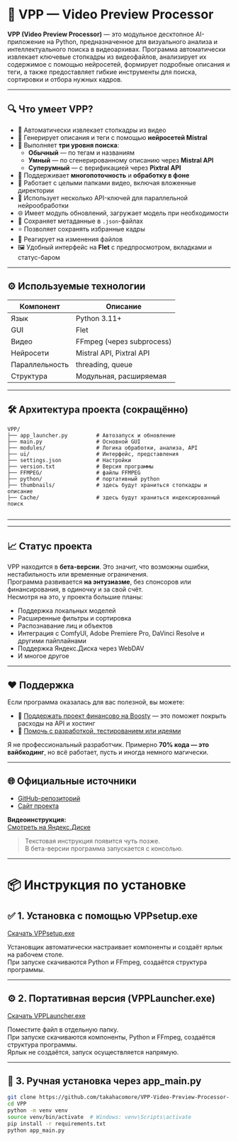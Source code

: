 # 📁 VPP — Video Preview Processor

**VPP (Video Preview Processor)** — это модульное десктопное AI-приложение на Python, предназначенное для визуального анализа и интеллектуального поиска в видеоархивах. Программа автоматически извлекает ключевые стопкадры из видеофайлов, анализирует их содержимое с помощью нейросетей, формирует подробные описания и теги, а также предоставляет гибкие инструменты для поиска, сортировки и отбора нужных кадров.

---

## 🔍 Что умеет VPP?

- 📸 Автоматически извлекает стопкадры из видео
- 🧠 Генерирует описания и теги с помощью **нейросетей Mistral**
- 🧩 Выполняет **три уровня поиска**:
  - **Обычный** — по тегам и названиям
  - **Умный** — по сгенерированному описанию через **Mistral API**
  - **Суперумный** — с верификацией через **Pixtral API**
- 🔁 Поддерживает **многопоточность** и **обработку в фоне**
- 📂 Работает с целыми папками видео, включая вложенные директории
- 🧠 Использует несколько API-ключей для параллельной нейрообработки
- 🌐 Имеет модуль обновлений, загружает модель при необходимости
- 💾 Сохраняет метаданные в `.json`-файлах
- ⭐ Позволяет сохранять избранные кадры
- 🔎 Реагирует на изменения файлов 
- 🖼️ Удобный интерфейс на **Flet** с предпросмотром, вкладками и статус-баром

---

## ⚙️ Используемые технологии

| Компонент      | Описание                        |
|----------------|---------------------------------|
| Язык           | Python 3.11+                    |
| GUI            | Flet                            |
| Видео          | FFmpeg (через subprocess)       |
| Нейросети      | Mistral API, Pixtral API        |
| Параллельность | threading, queue                |         |
| Структура      | Модульная, расширяемая          |

---

## 🛠 Архитектура проекта (сокращённо)

```
VPP/
├── app_launcher.py         # Автозапуск и обновление
├── main.py                 # Основной GUI
├── modules/                # Логика обработки, анализа, API
├── ui/                     # Интерфейс, представления
├── settings.json           # Настройки
├── version.txt             # Версия программы
├── FFMPEG/                 # файлы FFMPEG
├── python/                 # портативный python
├── thumbnails/             # здесь будут храниться стопкадры и описание
├── Cache/                  # здесь будут храниться индексированный поиск


```

---


---

## 📈 Статус проекта

VPP находится в **бета-версии**. Это значит, что возможны ошибки, нестабильность или временные ограничения.  
Программа развивается **на энтузиазме**, без спонсоров или финансирования, в одиночку и за свой счёт.  
Несмотря на это, у проекта большие планы:

- Поддержка локальных моделей
- Расширенные фильтры и сортировка
- Распознавание лиц и объектов
- Интеграция с ComfyUI, Adobe Premiere Pro, DaVinci Resolve и другими пайплайнами
- Поддержка Яндекс.Диска через WebDAV
- И многое другое

---

## ❤️ Поддержка

Если программа оказалась для вас полезной, вы можете:

- 💸 [Поддержать проект финансово на Boosty](https://boosty.to/takahacomore/donate) — это поможет покрыть расходы на API и хостинг
- 🤝 [Помочь с разработкой, тестированием или идеями](https://www.takahacomore.ru/contacts/)

Я не профессиональный разработчик. Примерно **70% кода — это вайбкодинг**, но всё работает, пусть и иногда немного магически.

---

## 🌐 Официальные источники

- [GitHub-репозиторий](https://github.com/takahacomore/VPP-Video-Preview-Processor-)
- [Сайт проекта](https://www.takahacomore.ru/programs/program/Video%20Preview%20Processor)

**Видеоинструкция:**  
[Смотреть на Яндекс.Диске](https://disk.yandex.ru/i/bF4yNY2HkOnjGQ)

> Текстовая инструкция появится чуть позже.  
> В бета-версии программа запускается с консолью.

---

# 📦 Инструкция по установке

## ✅ 1. Установка с помощью VPPsetup.exe

[Скачать VPPsetup.exe](https://viewing.takahacomore.ru/share/N7QvLLs8)

Установщик автоматически настраивает компоненты и создаёт ярлык на рабочем столе.  
При запуске скачиваются Python и FFmpeg, создаётся структура программы.

---

## ⚙️ 2. Портативная версия (VPPLauncher.exe)

[Скачать VPPLauncher.exe](https://viewing.takahacomore.ru/share/EJ62JsXL)

Поместите файл в отдельную папку.  
При запуске скачиваются компоненты, Python и FFmpeg, создаётся структура программы.  
Ярлык не создаётся, запуск осуществляется напрямую.

---

## 🐍 3. Ручная установка через app_main.py

```bash
git clone https://github.com/takahacomore/VPP-Video-Preview-Processor-.git
cd VPP
python -m venv venv
source venv/bin/activate  # Windows: venv\Scripts\activate
pip install -r requirements.txt
python app_main.py
